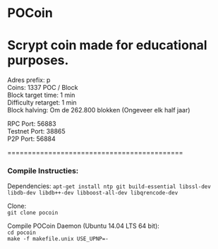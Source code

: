 # POCoin

Scrypt coin made for educational purposes.  
===========================================

Adres prefix: p  
Coins: 					1337 POC / Block  
Block target time: 		1 min  
Difficulty retarget: 	1 min  
Block halving: 			Om de 262.800 blokken (Ongeveer elk half jaar)  


RPC Port:				56883  
Testnet Port:			38865  
P2P Port:				56884  

===========================================

### Compile Instructies: 
Dependencies: 
`apt-get install ntp git build-essential libssl-dev libdb-dev libdb++-dev libboost-all-dev libqrencode-dev`

Clone:  
`git clone pocoin`

Compile POCoin Daemon (Ubuntu 14.04 LTS 64 bit):  
`cd pocoin`  
`make -f makefile.unix USE_UPNP=-`